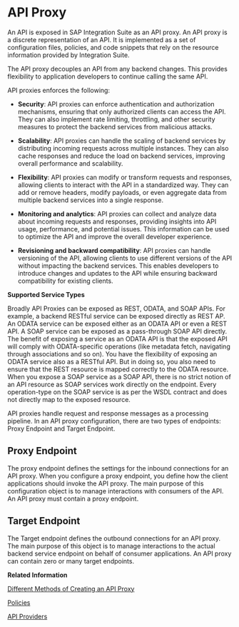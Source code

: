 <!-- loio8962643388fc4df6b7a165baa14475d9 -->

# API Proxy

An API is exposed in SAP Integration Suite as an API proxy. An API proxy is a discrete representation of an API. It is implemented as a set of configuration files, policies, and code snippets that rely on the resource information provided by Integration Suite.

The API proxy decouples an API from any backend changes. This provides flexibility to application developers to continue calling the same API.

API proxies enforces the following:

-   **Security**: API proxies can enforce authentication and authorization mechanisms, ensuring that only authorized clients can access the API. They can also implement rate limiting, throttling, and other security measures to protect the backend services from malicious attacks.

-   **Scalability**: API proxies can handle the scaling of backend services by distributing incoming requests across multiple instances. They can also cache responses and reduce the load on backend services, improving overall performance and scalability.

-   **Flexibility**: API proxies can modify or transform requests and responses, allowing clients to interact with the API in a standardized way. They can add or remove headers, modify payloads, or even aggregate data from multiple backend services into a single response.

-   **Monitoring and analytics**: API proxies can collect and analyze data about incoming requests and responses, providing insights into API usage, performance, and potential issues. This information can be used to optimize the API and improve the overall developer experience.

-   **Revisioning and backward compatibility**: API proxies can handle versioning of the API, allowing clients to use different versions of the API without impacting the backend services. This enables developers to introduce changes and updates to the API while ensuring backward compatibility for existing clients.


**Supported Service Types** 

Broadly API Proxies can be exposed as REST, ODATA, and SOAP APIs. For example, a backend RESTful service can be exposed directly as REST AP. An ODATA service can be exposed either as an ODATA API or even a REST API. A SOAP service can be exposed as a pass-through SOAP API directly. The benefit of exposing a service as an ODATA API is that the exposed API will comply with ODATA-specific operations \(like metadata fetch, navigating through associations and so on\). You have the flexibility of exposing an ODATA service also as a RESTful API. But in doing so, you also need to ensure that the REST resource is mapped correctly to the ODATA resource. When you expose a SOAP service as a SOAP API, there is no strict notion of an API resource as SOAP services work directly on the endpoint. Every operation-type on the SOAP service is as per the WSDL contract and does not directly map to the exposed resource.

API proxies handle request and response messages as a processing pipeline. In an API proxy configuration, there are two types of endpoints: Proxy Endpoint and Target Endpoint.



## Proxy Endpoint

The proxy endpoint defines the settings for the inbound connections for an API proxy. When you configure a proxy endpoint, you define how the client applications should invoke the API proxy. The main purpose of this configuration object is to manage interactions with consumers of the API. An API proxy must contain a proxy endpoint.



## Target Endpoint

The Target endpoint defines the outbound connections for an API proxy. The main purpose of this object is to manage interactions to the actual backend service endpoint on behalf of consumer applications. An API proxy can contain zero or many target endpoints.

**Related Information**  


[Different Methods of Creating an API Proxy](different-methods-of-creating-an-api-proxy-4ac0431.md "An API proxy is the data object that contains all the functionality to be executed when an external user wants to access the backend service.")

[Policies](policies-7e4f3e5.md "Policy definition and types of policies supported by SAP Integration Suite.")

[API Providers](api-providers-42e13b2.md "An API provider defines the connection details for services running on specific hosts whose details you want to access.")

